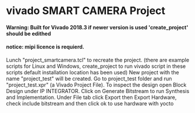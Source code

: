 

# vivado SMART CAMERA Project

#### Warning: Built for Vivado 2018.3 if newer version is used 'create_project' should be edithed
#### notice: mipi licence is requierd.

Lunch "project_smartcamera.tcl" to recreate the project.
(there are example scripts for Linux and Windows, create_project to run vivado script in these scripts default installation location has been used)
New project with the name "project_test" will be created. Go to project_test folder and run "project_test.xpr" (a Vivado Project File). To inspect the design open Block Design under IP INTEGRATOR. Click on Generate Bitstream to run Synthesis and Implementation. Under File tab click Export then Export Hardware, check include bitstream and then click ok to use hardware with yocto
